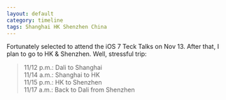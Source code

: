```yaml
---
layout: default
category: timeline
tags: Shanghai HK Shenzhen China
---
```


Fortunately selected to attend the iOS 7 Teck Talks on Nov 13. After that, I plan to go to HK & Shenzhen. Well, stressful trip:

> 11/12 p.m.: Dali to Shanghai  
> 11/14 a.m.: Shanghai to HK  
> 11/15 p.m.: HK to Shenzhen  
> 11/17 a.m.: Back to Dali from Shenzhen  

